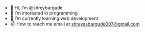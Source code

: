 - 👋 Hi, I’m @shreybargude
- 👀 I’m interested in programming  
- 🌱 I’m currently learning web development
- 📫 How to reach me email at shreyasbargude007@gmail.com

<!---
shreybargude/shreybargude is a ✨ special ✨ repository because its `README.md` (this file) appears on your GitHub profile.
You can click the Preview link to take a look at your changes.
--->
